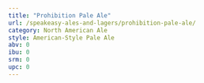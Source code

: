 ```yaml
---
title: "Prohibition Pale Ale"
url: /speakeasy-ales-and-lagers/prohibition-pale-ale/
category: North American Ale
style: American-Style Pale Ale
abv: 0
ibu: 0
srm: 0
upc: 0
---
```


